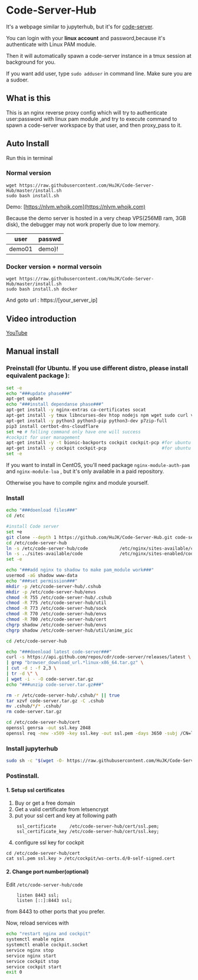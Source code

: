 # Code-Server-Hub
It's a webpage similar to jupyterhub, but it's for [code-server](https://github.com/cdr/code-server).

You can login with your **linux account** and password,because it's authenticate with Linux PAM module. 

Then it will automatically spawn a code-server instance in a tmux session at background for you.

If you want add user, type ```sudo adduser``` in command line. Make sure you are a sudoer.

## What is this
This is an nginx reverse proxy config which will try to authenticate user:password with linux pam module ,and try to execute command to spawn a code-server workspace by that user, and then proxy_pass to it.

## Auto Install
Run this in terminal

### Normal version
```
wget https://raw.githubusercontent.com/HuJK/Code-Server-Hub/master/install.sh
sudo bash install.sh
```
Demo:
[https://nlvm.whojk.com](https://nlvm.whojk.com) 

Because the demo server is hosted in a very cheap VPS(256MB ram, 3GB disk), the debugger may not work properly due to low memory.

user|passwd
------|---------
demo01|demo)!

### Docker version + normal versoin

```
wget https://raw.githubusercontent.com/HuJK/Code-Server-Hub/master/install.sh
sudo bash install.sh docker
```

And goto url : https://\[your_server_ip\]



## Video introduction

[YouTube](https://www.youtube.com/watch?v=d66OmV22UFI)

## Manual install 

### Preinstall (for Ubuntu. If you use different distro, please install equivalent package ): 

```bash
set -e
echo "###update phase###"
apt-get update
echo "###install dependanse phase###"
apt-get install -y nginx-extras ca-certificates socat
apt-get install -y tmux libncurses-dev htop nodejs npm wget sudo curl vim openssl git
apt-get install -y python3 python3-pip python3-dev p7zip-full 
pip3 install certbot-dns-cloudflare
set +e # folling command only have one will success
#cockpit for user management
apt-get install -y -t bionic-backports cockpit cockpit-pcp #for ubuntu 18.04
apt-get install -y cockpit cockpit-pcp                     #for ubuntu 20.04
set -e
```
If you want to install in CentOS, you'll need package ```nginx-module-auth-pam``` and ```nginx-module-lua``` , but it's only available in a paid repository. 

Otherwise you have to compile nginx and module yourself.

### Install

```bash
echo "###doenload files###"
cd /etc

#install Code server
set +e
git clone --depth 1 https://github.com/HuJK/Code-Server-Hub.git code-server-hub
cd /etc/code-server-hub
ln -s /etc/code-server-hub/code            /etc/nginx/sites-available/code
ln -s ../sites-available/code              /etc/nginx/sites-enabled/code
set -e

echo "###add nginx to shadow to make pam_module work###"
usermod -aG shadow www-data
echo "###set permission###"
mkdir -p /etc/code-server-hub/.cshub
mkdir -p /etc/code-server-hub/envs
chmod -R 755 /etc/code-server-hub/.cshub
chmod -R 775 /etc/code-server-hub/util
chmod -R 773 /etc/code-server-hub/sock
chmod -R 770 /etc/code-server-hub/envs
chmod -R 700 /etc/code-server-hub/cert
chgrp shadow /etc/code-server-hub/envs
chgrp shadow /etc/code-server-hub/util/anime_pic

cd /etc/code-server-hub

echo "###doenload latest code-server###"
curl -s https://api.github.com/repos/cdr/code-server/releases/latest \
| grep "browser_download_url.*linux-x86_64.tar.gz" \
| cut -d : -f 2,3 \
| tr -d \" \
| wget -i - -O code-server.tar.gz
echo "###unzip code-server.tar.gz###"

rm -r /etc/code-server-hub/.cshub/* || true
tar xzvf code-server.tar.gz -C .cshub
mv .cshub/*/* .cshub/
rm code-server.tar.gz

cd /etc/code-server-hub/cert
openssl genrsa -out ssl.key 2048
openssl req -new -x509 -key ssl.key -out ssl.pem -days 3650 -subj /CN=localhost
```

### Install jupyterhub
```bash
sudo sh -c "$(wget -O- https://raw.githubusercontent.com/HuJK/Code-Server-Hub/master/install2.sh)"
```

### Postinstall.

#### 1. Setup ssl certificates

1. Buy or get a free domain
2. Get a valid certificate from letsencrypt
3. put your ssl cert and key at following path
```
    ssl_certificate     /etc/code-server-hub/cert/ssl.pem;
    ssl_certificate_key /etc/code-server-hub/cert/ssl.key;
```
4. configure ssl key for cockpit
```
cd /etc/code-server-hub/cert
cat ssl.pem ssl.key > /etc/cockpit/ws-certs.d/0-self-signed.cert
```

#### 2. Change port number(optional)
Edit ```/etc/code-server-hub/code```
```
    listen 8443 ssl;
    listen [::]:8443 ssl;
``` 
from 8443 to other ports that you prefer.

Now, reload services with 
```bash
echo "restart nginx and cockpit"
systemctl enable nginx
systemctl enable cockpit.socket
service nginx stop
service nginx start
service cockpit stop
service cockpit start
exit 0
```
